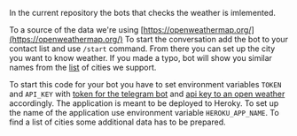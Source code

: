 In the current repository the bots that checks the weather is imlemented. 

To a source of the data we're using [https://openweathermap.org/](https://openweathermap.org/)
To start the conversation add the bot to your contact list and use `/start` command. 
From there you can set up the city you want to know weather. If you made a typo, bot will show you similar names from the [list](http://bulk.openweathermap.org/sample/) of cities we support.

To start this code for your bot you have to set environment variables `TOKEN` and `API_KEY` with  [token for the telegram bot](https://www.siteguarding.com/en/how-to-get-telegram-bot-api-token) and [api key to an open weather](https://openweathermap.org/appid) accordingly.
The application is meant to be deployed to Heroky. To set up the name of the application use environment variable `HEROKU_APP_NAME`. 
To find a list of cities some additional data has to be prepared. 